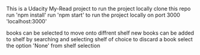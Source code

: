This is a Udacity My-Read project
to run the project locally clone this repo
run 'npm install'
run 'npm start' to run the project locally on port 3000 'localhost:3000'

books can be selected to move onto diffrent shelf
new books can be added to shelf by searching and selecting shelf of choice
to discard a book select the option 'None' from shelf selection
